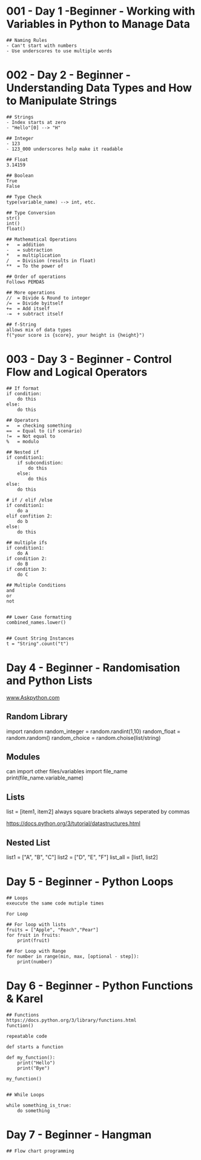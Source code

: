 # 001 - Day 1 -Beginner - Working with Variables in Python to Manage Data

    ## Naming Rules
    - Can't start with numbers
    - Use underscores to use multiple words


# 002 - Day 2 - Beginner - Understanding Data Types and How to Manipulate Strings

    ## Strings
    - Index starts at zero
    - "Hello"[0] --> "H"

    ## Integer
    - 123
    - 123_000 underscores help make it readable

    ## Float
    3.14159

    ## Boolean
    True
    False

    ## Type Check
    type(variable_name) --> int, etc.

    ## Type Conversion
    str()
    int()
    float()

    ## Mathematical Operations
    +   = addition
    -   = subtraction
    *   = multiplication
    /   = Division (results in float)
    **  = To the power of

    ## Order of operations
    Follows PEMDAS

    ## More operations
    //  = Divide & Round to integer
    /=  = Divide byitself
    +=  = Add itself 
    -=  + subtract itself

    ## f-String
    allows mix of data types
    f("your score is {score}, your height is {height}")


# 003 - Day 3 - Beginner - Control Flow and Logical Operators

    ## If format
    if condition:
        do this
    else:
        do this

    ## Operators
    =   = checking something
    ==  = Equal to (if scenario)
    !=  = Not equal to
    %   = modulo

    ## Nested if
    if condition1:
        if subcondistion:
            do this
        else:
            do this
    else:
        do this

    # if / elif /else
    if condition1:
        do a
    elif confition 2:
        do b
    else:
        do this

    ## multiple ifs
    if condition1:
        do A
    if condition 2:
        do B
    if condition 3:
        do C

    ## Multiple Conditions
    and
    or
    not


    ## Lower Case formatting
    combined_names.lower()


    ## Count String Instances
    t = "String".count("t")


# Day 4 - Beginner - Randomisation and Python Lists

www.Askpython.com


## Random Library
import random
random_integer = random.randint(1,10)
random_float = random.random()
random_choice = random.choise(list/string)

## Modules
can import other files/variables
import file_name
print(file_name.variable_name)

## Lists
list = [item1, item2]
always square brackets
always seperated by commas

https://docs.python.org/3/tutorial/datastructures.html

## Nested List
list1 = ["A", "B", "C"]
list2 = ["D", "E", "F"]
list_all = [list1, list2]

# Day 5 - Beginner - Python Loops

    ## Loops
    exeucute the same code mutiple times

    For Loop

    ## For loop with lists
    fruits = ["Apple", "Peach","Pear"]
    for fruit in fruits:
        print(fruit)
    
    ## For Loop with Range
    for number in range(min, max, [optional - step]):
        print(number)
    
# Day 6 - Beginner - Python Functions & Karel

    ## Functions
    https://docs.python.org/3/library/functions.html 
    function()

    repeatable code

    def starts a function

    def my_function():
        print("Hello")
        print("Bye")
    
    my_function()


    ## While Loops

    while something_is_true:
        do something

    
# Day 7 - Beginner - Hangman


    ## Flow chart programming
